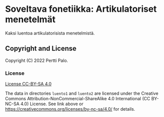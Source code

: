 # Soveltava fonetiikka: Artikulatoriset menetelmät

Kaksi luentoa artikulatorisista menetelmistä.

## Copyright and License

Copyright (C) 2022 Pertti Palo.

### License

[License CC-BY-SA 4.0](https://github.com/giuthas/HY_soveltava_fonettiikka/blob/master/LICENSE_by-nc-sa.markdown)

The data in directories `luento1` and `luento2` are licensed under the Creative
Commons Attribution-NonCommercial-ShareAlike 4.0 International (CC
BY-NC-SA 4.0) License. See link above or 
<https://creativecommons.org/licenses/by-nc-sa/4.0/> for details.
